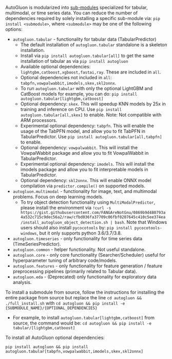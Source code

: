 AutoGluon is modularized into [sub-modules](https://packaging.python.org/guides/packaging-namespace-packages/) specialized for tabular, multimodal, or time series data. You can reduce the number of dependencies required by solely installing a specific sub-module via:  `pip install <submodule>`, where `<submodule>` may be one of the following options:

- `autogluon.tabular` - functionality for tabular data (TabularPredictor)
    - The default installation of `autogluon.tabular` standalone is a skeleton installation.
    - Install via `pip install autogluon.tabular[all]` to get the same installation of tabular as via `pip install autogluon`
    - Available optional dependencies: `lightgbm,catboost,xgboost,fastai,ray`. These are included in `all`.
    - Optional dependencies not included in `all`: `tabpfn,vowpalwabbit,imodels,skex,skl2onnx`.
    - To run `autogluon.tabular` with only the optional LightGBM and CatBoost models for example, you can do: `pip install autogluon.tabular[lightgbm,catboost]`
    - Optional dependency: `skex`. This will speedup KNN models by 25x in training and inference on CPU. Use `pip install autogluon.tabular[all,skex]` to enable. Note: Not compatible with ARM processors.
    - Experimental optional dependency: `tabpfn`. This will enable the usage of the TabPFN model, and allow you to fit TabPFN in TabularPredictor. Use `pip install autogluon.tabular[all,tabpfn]` to enable.
    - Optional dependency: `vowpalwabbit`. This will install the VowpalWabbit package and allow you to fit VowpalWabbit in TabularPredictor.
    - Experimental optional dependency: `imodels`. This will install the imodels package and allow you to fit interpretable models in TabularPredictor.
    - Optional dependency: `skl2onnx`. This will enable ONNX model compilation via `predictor.compile()` on supported models.
- `autogluon.multimodal` - functionality for image, text, and multimodal problems. Focus on deep learning models.
    - To try object detection functionality using `MultiModalPredictor`, please install the environment via `!curl -s https://gist.githubusercontent.com/FANGAreNotGnu/0869b9d480793a4a532c715c9dec56a2/raw/cfbd036fa37709c06fbf0207645c410c5ee374ea/install_autogluon_object_detection.sh | bash`. Note that Windows users should also install `pycocotools` by: `pip install pycocotools-windows`, but it only supports python 3.6/3.7/3.8.
- `autogluon.timeseries` - only functionality for time series data (TimeSeriesPredictor).
- `autogluon.common` - helper functionality. Not useful standalone.
- `autogluon.core` - only core functionality (Searcher/Scheduler) useful for hyperparameter tuning of arbitrary code/models.
- `autogluon.features` - only functionality for feature generation / feature preprocessing pipelines (primarily related to Tabular data).
- `autogluon.eda` - (Deprecated) only functionality for exploratory data analysis.

To install a submodule from source, follow the instructions for installing the entire package from source but replace the line `cd autogluon && ./full_install.sh` with `cd autogluon && pip install -e {SUBMODULE_NAME}/{OPTIONAL_DEPENDENCIES}`

- For example, to install `autogluon.tabular[lightgbm,catboost]` from source, the command would be: `cd autogluon && pip install -e tabular/[lightgbm,catboost]`

To install all AutoGluon optional dependencies:

`pip install autogluon && pip install autogluon.tabular[tabpfn,vowpalwabbit,imodels,skex,skl2onnx]`
